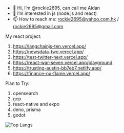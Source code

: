 - 👋 Hi, I’m @rockie2695, can call me Aidan
- 👀 I’m interested in js (node.js and react)
- 📫 How to reach me: rockie2695@yahoo.com.hk / rockie2695@gmail.com

My react project:
1. https://langchainjs-ten.vercel.app/
2. https://newsdata-two.vercel.app/
3. https://test-twitter-next.vercel.app/
4. https://react-war-seven.vercel.app/playground
5. https://trusting-austin-bb7eb7.netlify.app/
6. https://finance-nu-flame.vercel.app/

Plan to Try:
1. opensearch
2. gcp
3. react-native and expo
4. deno, prisma
5. godot

<!---
rockie2695/rockie2695 is a ✨ special ✨ repository because its `README.md` (this file) appears on your GitHub profile.
You can click the Preview link to take a look at your changes.
--->
![Top Langs](https://github-readme-stats.vercel.app/api/top-langs/?username=rockie2695&layout=compact)
